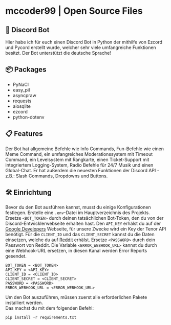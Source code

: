 # mccoder99 | Open Source Files
## 🤖 Discord Bot
Hier habe ich für euch einen Discord Bot in Python der mithilfe von Ezcord und Pycord erstellt wurde,
welcher sehr viele umfangreiche Funktionen besitzt. Der Bot unterstützt die deutsche Sprache!
## 📦 Packages
- PyNaCl
- easy_pil
- asyncpraw
- requests
- aiosqlite
- ezcord
- python-dotenv
## 📋 Features
Der Bot hat allgemeine Befehle wie Info Commands, Fun-Befehle wie einen Meme Command, ein umfangreiches
Moderationssystem mit Timeout Command, ein Levelsystem mit Rangkarte, einen Ticket-Support mit integriertem
Logging-System, Radio Befehle für 24/7 Musik und einen Global-Chat. Er hat außerdem die neuesten Funktionen der Discord
API - z.B.: Slash Commands, Dropdowns und Buttons.
## 🛠️ Einrichtung
Bevor du den Bot ausführen kannst, musst du einige Konfigurationen festlegen. Erstelle eine `.env`-Datei im
Hauptverzeichnis des Projekts. Ersetze `<BOT_TOKEN>` durch deinen tatsächlichen Bot-Token,
den du von der Discord-Entwicklerwebseite erhalten hast. Den `API_KEY` erhälst du auf der
[Google Developers](https://developers.google.com/tenor/guides/quickstart) Webseite,
für unsere Zwecke wird ein Key der Tenor API benötigt.
Für die `CLIENT_ID` und das `CLIENT_SECRET` kannst du die Daten einsetzen,
welche du auf [Reddit](https://www.reddit.com/prefs/apps/) erhälst. Ersetze `<PASSWORD>` durch dein Passwort von Reddit.
Die Variable `<ERROR_WEBHOOK_URL>` kannst du durch eine Webhook-URL ersetzen,
in diesen Kanal werden Error Reports gesendet.
```
BOT_TOKEN = <BOT_TOKEN>
API_KEY = <API_KEY>
CLIENT_ID = <CLIENT_ID>
CLIENT_SECRET = <CLIENT_SECRET>
PASSWORD = <PASSWORD>
ERROR_WEBHOOK_URL = <ERROR_WEBHOOK_URL>
```
Um den Bot auszuführen, müssen zuerst alle erforderlichen Pakete installiert werden.  
Das machst du mit dem folgenden Befehl:
```
pip install -r requirements.txt
```
